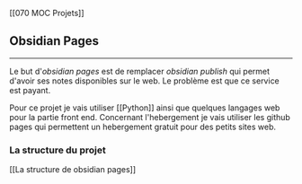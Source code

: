 
[[070 MOC Projets]]


## Obsidian Pages

---

Le but d'*obsidian pages* est de remplacer *obsidian publish* qui permet d'avoir ses notes disponibles sur le web. Le problème est que ce service est payant.

Pour ce projet je vais utiliser [[Python]] ainsi que quelques langages web pour la partie front end. Concernant l'hebergement je vais utiliser les github pages qui permettent un hebergement gratuit pour des petits sites web.

### La structure du projet 

[[La structure de obsidian pages]]